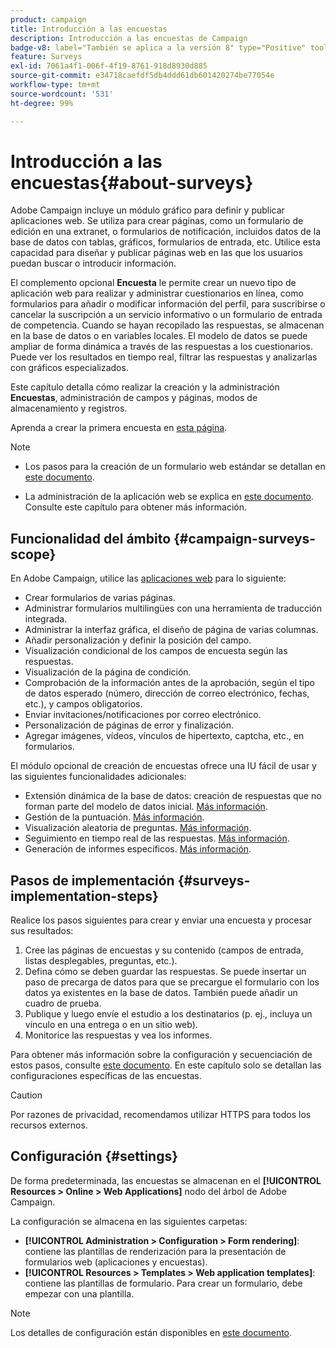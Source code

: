 ```yaml
---
product: campaign
title: Introducción a las encuestas
description: Introducción a las encuestas de Campaign
badge-v8: label="También se aplica a la versión 8" type="Positive" tooltip="También se aplica a Campaign v8"
feature: Surveys
exl-id: 7061a4f1-006f-4f19-8761-918d8930d885
source-git-commit: e34718caefdf5db4ddd61db601420274be77054e
workflow-type: tm+mt
source-wordcount: '531'
ht-degree: 99%

---
```


# Introducción a las encuestas{#about-surveys}



Adobe Campaign incluye un módulo gráfico para definir y publicar aplicaciones web. Se utiliza para crear páginas, como un formulario de edición en una extranet, o formularios de notificación, incluidos datos de la base de datos con tablas, gráficos, formularios de entrada, etc. Utilice esta capacidad para diseñar y publicar páginas web en las que los usuarios puedan buscar o introducir información.

El complemento opcional **Encuesta** le permite crear un nuevo tipo de aplicación web para realizar y administrar cuestionarios en línea, como formularios para añadir o modificar información del perfil, para suscribirse o cancelar la suscripción a un servicio informativo o un formulario de entrada de competencia. Cuando se hayan recopilado las respuestas, se almacenan en la base de datos o en variables locales. El modelo de datos se puede ampliar de forma dinámica a través de las respuestas a los cuestionarios. Puede ver los resultados en tiempo real, filtrar las respuestas y analizarlas con gráficos especializados.

Este capítulo detalla cómo realizar la creación y la administración **Encuestas**, administración de campos y páginas, modos de almacenamiento y registros.

Aprenda a crear la primera encuesta en [esta página](getting-started-with-surveys.md).

>[!NOTE]
>
>* Los pasos para la creación de un formulario web estándar se detallan en [este documento](../../web/using/about-web-forms.md).
>
>* La administración de la aplicación web se explica en [este documento](../../web/using/about-web-applications.md). Consulte este capítulo para obtener más información.

## Funcionalidad del ámbito {#campaign-surveys-scope}

En Adobe Campaign, utilice las [aplicaciones web](../../web/using/about-web-forms.md) para lo siguiente:

* Crear formularios de varias páginas.
* Administrar formularios multilingües con una herramienta de traducción integrada.
* Administrar la interfaz gráfica, el diseño de página de varias columnas.
* Añadir personalización y definir la posición del campo.
* Visualización condicional de los campos de encuesta según las respuestas.
* Visualización de la página de condición.
* Comprobación de la información antes de la aprobación, según el tipo de datos esperado (número, dirección de correo electrónico, fechas, etc.), y campos obligatorios.
* Enviar invitaciones/notificaciones por correo electrónico.
* Personalización de páginas de error y finalización.
* Agregar imágenes, vídeos, vínculos de hipertexto, captcha, etc., en formularios.

El módulo opcional de creación de encuestas ofrece una IU fácil de usar y las siguientes funcionalidades adicionales:

* Extensión dinámica de la base de datos: creación de respuestas que no forman parte del modelo de datos inicial. [Más información](../../surveys/using/managing-answers.md#storing-collected-answers).
* Gestión de la puntuación. [Más información](../../surveys/using/managing-answers.md#score-management).
* Visualización aleatoria de preguntas. [Más información](../../surveys/using/building-a-survey.md#adding-questions).
* Seguimiento en tiempo real de las respuestas. [Más información](../../surveys/using/publish-track-and-use-collected-data.md#response-tracking).
* Generación de informes específicos. [Más información](../../surveys/using/publish-track-and-use-collected-data.md#reports-on-surveys).


## Pasos de implementación {#surveys-implementation-steps}

Realice los pasos siguientes para crear y enviar una encuesta y procesar sus resultados:

1. Cree las páginas de encuestas y su contenido (campos de entrada, listas desplegables, preguntas, etc.).
1. Defina cómo se deben guardar las respuestas. Se puede insertar un paso de precarga de datos para que se precargue el formulario con los datos ya existentes en la base de datos. También puede añadir un cuadro de prueba.
1. Publique y luego envíe el estudio a los destinatarios (p. ej., incluya un vínculo en una entrega o en un sitio web).
1. Monitorice las respuestas y vea los informes.

Para obtener más información sobre la configuración y secuenciación de estos pasos, consulte [este documento](../../web/using/about-web-forms.md). En este capítulo solo se detallan las configuraciones específicas de las encuestas.

>[!CAUTION]
>
>Por razones de privacidad, recomendamos utilizar HTTPS para todos los recursos externos.

## Configuración {#settings}

De forma predeterminada, las encuestas se almacenan en el **[!UICONTROL Resources > Online > Web Applications]** nodo del árbol de Adobe Campaign.

La configuración se almacena en las siguientes carpetas:

* **[!UICONTROL Administration > Configuration > Form rendering]**: contiene las plantillas de renderización para la presentación de formularios web (aplicaciones y encuestas).
* **[!UICONTROL Resources > Templates > Web application templates]**: contiene las plantillas de formulario. Para crear un formulario, debe empezar con una plantilla.

>[!NOTE]
>
>Los detalles de configuración están disponibles en [este documento](../../web/using/about-web-forms.md).
